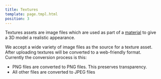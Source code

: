 ```yaml
---
title: Textures
template: page.tmpl.html
position: 3
---
```


Textures assets are image files which are used as part of a [material][material] to give a 3D model a realistic appearance.

We accept a wide variety of image files as the source for a texture asset. After uploading textures will be converted to a web-friendly format. Currently the conversion process is this:

* PNG files are converted to PNG files. This preserves transparency.
* All other files are converted to JPEG files

[material]: /user-manual/assets/materials
